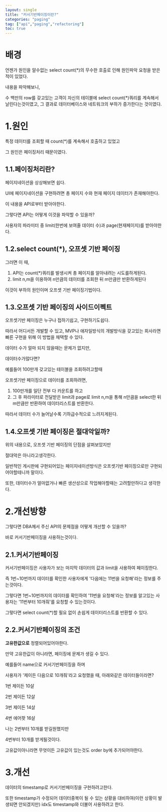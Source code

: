 ```yaml
---
layout: single
title: "커서기반페이징이란?"
categories: "paging"
tag: ["api","paging","refactoring"]
toc: true
---
```


# 배경

언젠가 원인을 알수없는 select count(\*)의 무수한 호출로 인해 원인파악 요청을 받은적이 있었다.

내용을 파악해보니,

수 백만의 row를 갖고있는 고객이 자신의 테이블에 select count(\*)쿼리를 계속해서 날린다는것이였고, 그 결과로 데이터베이스와 네트워크의 부하가 증가한다는 것이였다.

# 1.원인

특정 데이터를 조회할 때 count(\*)를 계속해서 호출하고 있었고

그 원인은 페이징처리 때문이였다.



## 1.1.페이징처리란?

페이지네이션을 상상해보면 쉽다.

UI에 페이지네이션을 구현하려면 총 페이지 수와 현재 페이지 데이터가 존재해야한다.

이 내용을 API로부터 받아야한다.

그렇다면 API는 어떻게 이것을 파악할 수 있을까?

사용자의 파라미터 중 limit(한번에 보여줄 데이터 수)과 page(현재페이지)를 받아야한다.



## 1.2.select count(\*), 오프셋 기반 페이징

그러면 이 때,

1. API는 count(\*)쿼리를 발생시켜 총 페이지를 알아내려는 시도를하게된다.
2. limit n,m을 이용하여 n만큼의 데이터를 조회한 뒤 m만큼만 반환하게된다

이것이 부하의 원인이며 오프셋 기반 페이징기법이다.



## 1.3.오프셋 기반 페이징의 사이드이펙트

오프셋기반 페이징은 누구나 접하기쉽고, 구현하기도쉽다.

따라서 어디서든 개발할 수 있고, MVP나 애자일방식의 개발방식을 갖고있는 회사라면 빠른 구현을 위해 이 방법을 채택할 수 있다.

데이터 수가 얼마 되지 않을때는 문제가 없지만,

데이터수가많다면?

예를들어 100만개 갖고있는 테이블을 조회하려고할때

오프셋기반 페이징으로 데이터를 조회하려면,

1. 100만개를 일단 전부 다 카운트를 하고
2. 그 후 파라미터로 전달받은 limit과 page로
   limit n,m을 통해 n만큼을 select한 뒤 m만큼만 반환하여 데이터리스트를 반환한다.

따라서 데이터 수가 늘어날수록 기하급수적으로 느려지게된다.



## 1.4.오프셋 기반 페이징은 절대악일까?

위의 내용으로, 오프셋 기반 페이징의 단점을 살펴보았지만

절대악은 아니라고생각한다.

일반적인 게시판에 구현되어있는 페이지네이션방식은 오프셋기반 페이징으로만 구현되어야할테니까 말이다.

또한, 데이터수가 얼마없거나 빠른 생산성으로 작업해야할때는 고려할만하다고 생각한다.

# 2.개선방향

그렇다면 DBA께서 주신 API의 문제점을 어떻게 개선할 수 있을까?

바로 커서기반페이징을 사용하는것이다.



## 2.1.커서기반페이징

커서기반페이징은 사용자가 보는 마지막 데이터의 값과 limit을 사용하여 페이징한다.

즉 1번~10번까지 데이터를 확인한 사용자에게 '다음에는 11번을 요청해'라는 정보를 주는것이다.

그렇다면 1번~10번까지의 데이터를 확인하여 '11번을 요청해'라는 정보를 알고있는 사용자는 '11번부터 10개줘'를 요청할 수 있는것이다.

그렇다면 select count(\*)할 필요 없이 손쉽게 데이터리스트를 반환할 수 있다.



## 2.2.커서기반페이징의 조건

**고유한값으로** 정렬되어있어야한다.

만약 고유한값이 아니라면, 페이징에 문제가 생길 수 있다.

예를들어 name으로 커서기반페이징을 하며

사용자가 '제이든 다음으로 10개줘'라고 요청했을 때, 아래와같은 데이터들이라면?

1번 제이든 10살

2번 제이든 12살

3번 제이든 14살

4번 에어팟 16살

나는 2번부터 10개를 받길원했지만

4번부터 10개를 받게될것이다.

고유값이아니라면 무엇이든 고유값이 있는것도 order by에 추가되어야한다.

# 3.개선

데이터의 timestamp로 커서기반페이징을 구현하려고한다.

또한 timestamp가 수정되어 데이터중복이 될 수 있는 상황을 대비하여(이런 상황이 발생되면 안되겠지만) idx도 timestamp와 더불어 사용하려고 한다.
